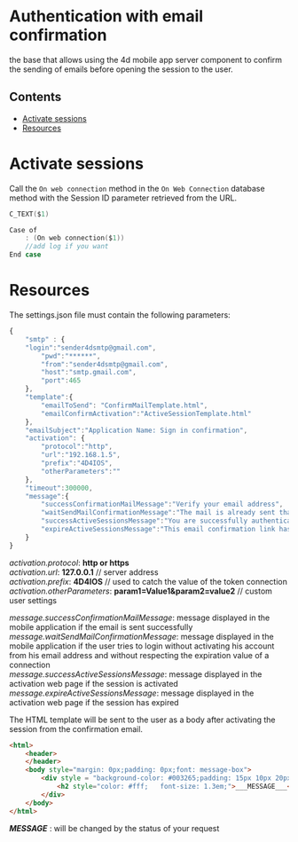 # Authentication with email confirmation

the base that allows using the 4d mobile app server component to confirm the sending of emails before opening the session to the user.

##  Contents ##
- [Activate sessions](#ActivateSessions)
- [Resources](#Resources)

# Activate sessions ##

Call the ` On web connection ` method in the  ` On Web Connection ` database  method with the Session ID parameter retrieved from the URL.

```swift
C_TEXT($1)

Case of 
	: (On web connection($1))
    //add log if you want
End case 
```


# Resources ##

The settings.json file must contain the following parameters:

```javascript
{
    "smtp" : {
	"login":"sender4dsmtp@gmail.com",
    	"pwd":"******",
    	"from":"sender4dsmtp@gmail.com",
    	"host":"smtp.gmail.com",
    	"port":465
    },
    "template":{    
		"emailToSend": "ConfirmMailTemplate.html",
    	"emailConfirmActivation":"ActiveSessionTemplate.html"
    },
	"emailSubject":"Application Name: Sign in confirmation",
	"activation": {
		"protocol":"http",
		"url":"192.168.1.5",
		"prefix":"4D4IOS",
		"otherParameters":""
	},
	"timeout":300000,
	"message":{
		"successConfirmationMailMessage":"Verify your email address",
		"waitSendMailConfirmationMessage":"The mail is already sent thank you to wait before sending again",
		"successActiveSessionsMessage":"You are successfully authenticated",
		"expireActiveSessionsMessage":"This email confirmation link has expired!"
	}
}
```
*activation.protocol*: **http or https** \
*activation.url*: **127.0.0.1** // server address \
*activation.prefix*: **4D4IOS** // used to catch the value of the token connection \
*activation.otherParameters*: **param1=Value1&param2=value2** // custom user settings 

*message.successConfirmationMailMessage*: message displayed in the mobile application if the email is sent successfully \
*message.waitSendMailConfirmationMessage*: message displayed in the mobile application if the user tries to login without activating his account from his email address and without respecting the expiration value of a connection \
*message.successActiveSessionsMessage*: message displayed in the activation web page if the session is activated \
*message.expireActiveSessionsMessage*: message displayed in the activation web page if the session has expired

The HTML template will be sent to the user as a body after activating the session from the confirmation email.

```html
<html>
    <header>
    </header>
    <body style="margin: 0px;padding: 0px;font: message-box">
        <div style = "background-color: #003265;padding: 15px 10px 20px 20px;margin: 0px;">
            <h2 style="color: #fff;   font-size: 1.3em;">___MESSAGE___</h2>
        </div>
    </body>
</html>
```
*___MESSAGE___* : will be changed by the status of your request 